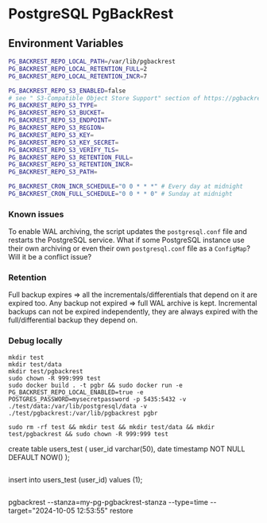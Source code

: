 # PostgreSQL PgBackRest

## Environment Variables

```bash
PG_BACKREST_REPO_LOCAL_PATH=/var/lib/pgbackrest
PG_BACKREST_REPO_LOCAL_RETENTION_FULL=2
PG_BACKREST_REPO_LOCAL_RETENTION_INCR=7

PG_BACKREST_REPO_S3_ENABLED=false
# see " S3-Compatible Object Store Support" section of https://pgbackrest.org/user-guide.html
PG_BACKREST_REPO_S3_TYPE=
PG_BACKREST_REPO_S3_BUCKET=
PG_BACKREST_REPO_S3_ENDPOINT=
PG_BACKREST_REPO_S3_REGION=
PG_BACKREST_REPO_S3_KEY=
PG_BACKREST_REPO_S3_KEY_SECRET=
PG_BACKREST_REPO_S3_VERIFY_TLS=
PG_BACKREST_REPO_S3_RETENTION_FULL=
PG_BACKREST_REPO_S3_RETENTION_INCR=
PG_BACKREST_REPO_S3_PATH=

PG_BACKREST_CRON_INCR_SCHEDULE="0 0 * * *" # Every day at midnight
PG_BACKREST_CRON_FULL_SCHEDULE="0 0 * * 0" # Sunday at midnight
```

### Known issues

To enable WAL archiving, the script updates the `postgresql.conf` file and restarts the PostgreSQL service. What if some PostgreSQL instance use their own archiving or even their own `postgresql.conf` file as a `ConfigMap`? Will it be a conflict issue?

### Retention

Full backup expires => all the incrementals/differentials that depend on it are expired too.
Any backup not expired => full WAL archive is kept.
Incremental backups can not be expired independently, they are always expired with the full/differential backup they depend on.

### Debug locally

```
mkdir test
mkdir test/data
mkdir test/pgbackrest
sudo chown -R 999:999 test
sudo docker build . -t pgbr && sudo docker run -e PG_BACKREST_REPO_LOCAL_ENABLED=true -e POSTGRES_PASSWORD=mysecretpassword -p 5435:5432 -v ./test/data:/var/lib/postgresql/data -v ./test/pgbackrest:/var/lib/pgbackrest pgbr
```
```
sudo rm -rf test && mkdir test && mkdir test/data && mkdir test/pgbackrest && sudo chown -R 999:999 test

```
create table users_test (
    user_id     varchar(50),
    date        timestamp NOT NULL DEFAULT NOW()
);
```

```
insert into users_test (user_id) values (1);
```

```
pgbackrest --stanza=my-pg-pgbackrest-stanza --type=time --target="2024-10-05 12:53:55" restore
```
